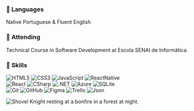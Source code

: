 ### 💬 **Languages**
 Native Portuguese & Fluent English
### 📖 **Attending**
 Technical Course in Software Development at Escola SENAI de Informática.
### 🧠 **Skills**
<div>
 <img alt="HTML5" src="https://img.shields.io/badge/html-100000?style=for-the-badge&logo=html5">
 <img alt="CSS3" src="https://img.shields.io/badge/css3-100000?style=for-the-badge&logo=css3&logoColor=blue">
 <img alt="JavaScript" src="https://img.shields.io/badge/javascript-100000?style=for-the-badge&logo=javascript">
 <img alt="ReactNative" src="https://img.shields.io/badge/React_Native-20232A?style=for-the-badge&logo=react&logoColor=61DAFB">
</div>
<div>
 <img alt="React" src="https://img.shields.io/badge/react-100000?style=for-the-badge&logo=react">
 <img alt="CSharp" src="https://img.shields.io/badge/c%23-100000?style=for-the-badge&logo=csharp&logoColor=darkgreen">
 <img alt=".NET" src="https://img.shields.io/badge/.net-100000?style=for-the-badge&logo=dotnet">
 <img alt="Azure" src="	https://img.shields.io/badge/microsoft%20azure-0089D6?style=for-the-badge&logo=microsoft-azure&logoColor=white">
 <img alt="SQLite" src="https://img.shields.io/badge/sqlite-100000?style=for-the-badge&logo=sqlite">
</div>
<div>
 <img alt="Git" src="https://img.shields.io/badge/git-100000?style=for-the-badge&logo=git">
 <img alt="GitHub" src="https://img.shields.io/badge/github-100000?style=for-the-badge&logo=github">
 <img alt="Figma" src="https://img.shields.io/badge/figma-100000?style=for-the-badge&logo=figma">
 <img alt="Trello" src="https://img.shields.io/badge/Trello-100000?style=for-the-badge&logo=trello&logoColor=blue">
 <img alt="Json" src="https://img.shields.io/badge/json-5E5C5C?style=for-the-badge&logo=json&logoColor=white">
</div>


![Shovel Knight resting at a bonfire in a forest at night.](https://github.com/Richard-Felintro/Richard-Felintro/assets/96843832/60b7136c-1b4a-4ccd-8316-e147430ddba0)
